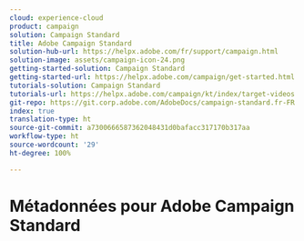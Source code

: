 ```yaml
---
cloud: experience-cloud
product: campaign
solution: Campaign Standard
title: Adobe Campaign Standard
solution-hub-url: https://helpx.adobe.com/fr/support/campaign.html
solution-image: assets/campaign-icon-24.png
getting-started-solution: Campaign Standard
getting-started-url: https://helpx.adobe.com/campaign/get-started.html
tutorials-solution: Campaign Standard
tutorials-url: https://helpx.adobe.com/campaign/kt/index/target-videos.html
git-repo: https://git.corp.adobe.com/AdobeDocs/campaign-standard.fr-FR
index: true
translation-type: ht
source-git-commit: a7300666587362048431d0bafacc317170b317aa
workflow-type: ht
source-wordcount: '29'
ht-degree: 100%

---
```



# Métadonnées pour Adobe Campaign Standard
